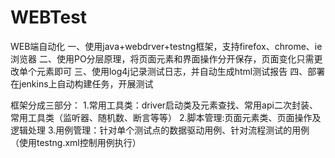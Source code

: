 # WEBTest
WEB端自动化
一、使用java+webdrver+testng框架，支持firefox、chrome、ie浏览器
二、使用PO分层原理，将页面元素和界面操作分开保存，页面变化只需更改单个元素即可
三、使用log4j记录测试日志，并自动生成html测试报告
四、部署在jenkins上自动构建任务，开展测试


框架分成三部分：
1.常用工具类：driver启动类及元素查找、常用api二次封装、常用工具类（监听器、随机数、断言等等）
2.脚本管理:页面元素类、页面操作及逻辑处理
3.用例管理：针对单个测试点的数据驱动用例、针对流程测试的用例（使用testng.xml控制用例执行）

